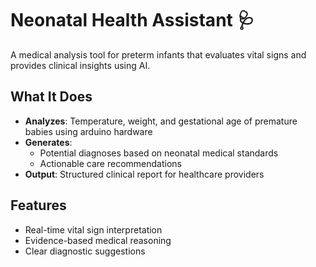 # Neonatal Health Assistant 🩺

A medical analysis tool for preterm infants that evaluates vital signs and provides clinical insights using AI.

## What It Does
- **Analyzes**: Temperature, weight, and gestational age of premature babies using arduino hardware
- **Generates**:  
  - Potential diagnoses based on neonatal medical standards  
  - Actionable care recommendations  
- **Output**: Structured clinical report for healthcare providers  

## Features
- Real-time vital sign interpretation  
- Evidence-based medical reasoning  
- Clear diagnostic suggestions  

